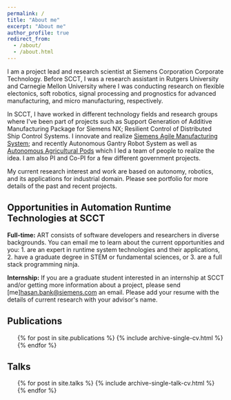 ```yaml
---
permalink: /
title: "About me"
excerpt: "About me"
author_profile: true
redirect_from: 
  - /about/
  - /about.html
---
```


I am a project lead and research scientist at Siemens Corporation Corporate Technology. Before SCCT, I was a research
assistant in Rutgers University and Carnegie Mellon University where I 
was conducting research on flexible electonics, soft robotics, signal processing and prognostics 
for advanced manufacturing, and micro manufacturing, respectively.  

In SCCT, I have worked in different technology fields and research groups where I've been part of projects
such as Support Generation of Additive Manufacturing Package for Siemens NX; Resilient Control of Distributed
Ship Control Systems. I innovate and realize [Siemens Agile Manufacturing System](https://goo.gl/dPYpWo); and 
recently Autonomous Gantry Robot System as well as [Autonomous Agricultural Pods](https://goo.gl/VBnZ3c) which 
I led a team of people to realize the idea. I am also PI and Co-PI for a few different government projects.

My current research interest and work are based on autonomy, robotics, and its applications for industrial
domain. Please see portfolio for more details of the past and recent projects.

Opportunities in Automation Runtime Technologies at SCCT
------
<b>Full-time:</b> ART consists of software developers and researchers in diverse backgrounds. You can email me
to learn about the current opportunities and you: 1. are an expert in runtime system technologies and their 
applications, 2. have a graduate degree in STEM or fundamental sciences, or 3. are a full stack programming ninja.<br />

<b>Internship:</b> If you are a graduate student interested in an internship at SCCT and/or getting more information
about a project, please send [me]<hasan.bank@siemens.com> an email. Please add your resume with the details of current
research with your advisor's name.

Publications
------ 
<ul>{% for post in site.publications %}
    {% include archive-single-cv.html %}
  {% endfor %}</ul>

Talks
------
 <ul>{% for post in site.talks %}
    {% include archive-single-talk-cv.html %}
  {% endfor %}</ul>
